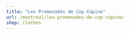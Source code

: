 ```yaml
---
title: "Les Promenades de Cop.Copine"
url: /montreal/les-promenades-de-cop-copine/
shop: clothes
---
```

